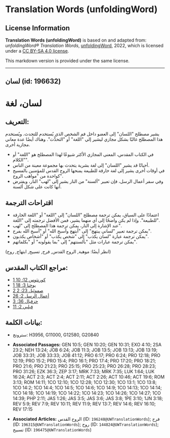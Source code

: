 # Translation Words (unfoldingWord)

## License Information

**Translation Words (unfoldingWord)** is based on and adapted from: _unfoldingWord® Translation Words_, [unfoldingWord](https://unfoldingword.org/utw), 2022, which is licensed under a [CC BY-SA 4.0 license](https://creativecommons.org/licenses/by-sa/4.0/legalcode.en).

This markdown version is provided under the same license.



--------------------------------

## لسان (id: 196632)

لسان، لغة
=========

التعريف:
--------

يشير مصطلح "اللسان" إلى العضو داخل فم الشخص الذي يُستخدم للتحدث. ويُستخدم هذا المصطلح غالبًا بشكل مجازي ليشير إلي "اللغة" أو "التحدُّث". وهناك أيضًا عدة معاني مجازية أخرى.

* في الكتاب المقدس، المعنى المجازي الأكثر شيوعًا لهذا المصطلح هو "اللغة" أو "الكلام".
* أحيانًا قد يشير "اللسان" إلى لغة بشرية يتحدث بها مجموعة معينة من الناس.
* في أوقات أخرى يشير إلى لغة خارقة للطبيعة يمنحها الروح القدس للمؤمنين بالمسيح كواحدة من "مواهب الروح".
* وفي سفر أعمال الرسل، فإن تعبير "ألسنة" من النار يشير إلى "لهب" النار، ويفترض أنها كانت على شكل ألسنة.

اقتراحات الترجمة
----------------

* اعتمادًا على السياق، يمكن ترجمة مصطلح "اللسان" إلى "اللغة" أو "اللغة الخارقة للطبيعة". وإذا لم يكن واضحًا إلى أي منهما يشير، فمن الأفضل ترجمته إلى "اللغة".
* عند الإشارة إلى النار، يمكن ترجمة هذا المصطلح إلى "لهب".
* يمكن ترجمة تعبير "لساني يبتهج" إلى "أبتهج وأسبح الله" أو "أسبح الله بفرح".
* يمكن ترجمة عبارة "لسان يكذب" إلى "شخص يكذب" أو "أشخاص يكذبون".
* يمكن ترجمة عبارات مثل "بألسنتهم" إلى "بما يقولونه" أو "بكلماتهم".

(انظر أيضًا: موهبة, الروح القدس, فرح, تسبيح, ابتهاج, روح)

مراجع الكتاب المقدس:
--------------------

* [1 كورنثوس 12: 10](https://ref.ly/1Cor12:10)
* [1 يوحنا 3: 18](https://ref.ly/1John3:18)
* [2 صموئيل 23: 2](https://ref.ly/2Sam23:2)
* [أعمال الرسل 2: 26](https://ref.ly/Acts2:26)
* [حزقيال 36: 3](https://ref.ly/Ezek36:3)
* [فيلبي 2: 11](https://ref.ly/Phil2:11)

بيانات الكلمة:
--------------

* سترونج: H3956, G11000, G12580, G20840

* **Associated Passages:** GEN 10:5; GEN 10:20; GEN 10:31; EXO 4:10; 2SA 23:2; NEH 13:24; JOB 6:24; JOB 11:3; JOB 13:5; JOB 13:13; JOB 13:19; JOB 33:31; JOB 33:33; JOB 41:12; PRO 6:17; PRO 6:24; PRO 12:18; PRO 12:19; PRO 15:2; PRO 15:4; PRO 16:1; PRO 17:4; PRO 17:20; PRO 18:21; PRO 21:6; PRO 21:23; PRO 25:15; PRO 25:23; PRO 26:28; PRO 28:23; PRO 31:26; EZK 36:3; ZEP 3:17; MRK 7:33; MRK 7:35; LUK 1:64; LUK 16:24; ACT 2:3; ACT 2:4; ACT 2:11; ACT 2:26; ACT 10:46; ACT 19:6; ROM 3:13; ROM 14:11; 1CO 12:10; 1CO 12:28; 1CO 12:30; 1CO 13:1; 1CO 13:8; 1CO 14:2; 1CO 14:4; 1CO 14:5; 1CO 14:6; 1CO 14:9; 1CO 14:13; 1CO 14:14; 1CO 14:18; 1CO 14:19; 1CO 14:22; 1CO 14:23; 1CO 14:26; 1CO 14:27; 1CO 14:39; PHP 2:11; JAS 1:26; JAS 3:5; JAS 3:6; JAS 3:8; 1PE 3:10; 1JN 3:18; REV 5:9; REV 7:9; REV 10:11; REV 11:9; REV 13:7; REV 14:6; REV 16:10; REV 17:15
* **Associated Articles:** الروح القدس (ID: `196248@UWTranslationWords`); فرح (ID: `196315@UWTranslationWords`); روح (ID: `144824@UWTranslationWords`); تسبيح (ID: `196475@UWTranslationWords`)

